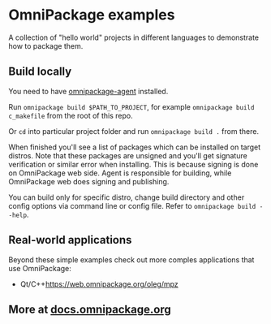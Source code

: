 # OmniPackage examples

A collection of "hello world" projects in different languages to demonstrate how to package them.

## Build locally

You need to have [omnipackage-agent](https://docs.omnipackage.org/getting_started/#installing-omnipackage-agent) installed.

Run `omnipackage build $PATH_TO_PROJECT`, for example `omnipackage build c_makefile` from the root of this repo.

Or `cd` into particular project folder and run `omnipackage build .` from there.

When finished you'll see a list of packages which can be installed on target distros. Note that these packages are unsigned and you'll get signature verification or similar error when installing. This is because signing is done on OmniPackage web side. Agent is responsible for building, while OmniPackage web does signing and publishing.

You can build only for specific distro, change build directory and other config options via command line or config file. Refer to `omnipackage build --help`.

## Real-world applications

Beyond these simple examples check out more comples applications that use OmniPackage:

- Qt/C++https://web.omnipackage.org/oleg/mpz

## More at [docs.omnipackage.org](https://docs.omnipackage.org/)
